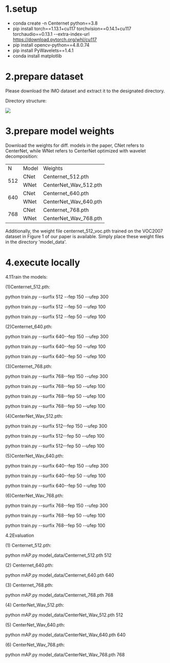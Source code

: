 # 1.setup
* conda create -n Centernet python==3.8
* pip install torch==1.13.1+cu117 torchvision==0.14.1+cu117 torchaudio==0.13.1 --extra-index-url https://download.pytorch.org/whl/cu117
* pip install opencv-python==4.8.0.74
* pip install PyWavelets==1.4.1
* conda install matplotlib

# 2.prepare dataset

Please download the IMO dataset and extract it to the designated directory.

Directory structure:

<img src="media/image1.png" id="image1">

# 3.prepare model weights


Download the weights for diff. models in the paper, CNet refers to CenterNet, while WNet refers to CenterNet optimized with wavelet decomposition:

<table id="table1">
<tr>
<td>N</td>
<td>Model</td>
<td>Weights</td>
</tr>
<tr>
<td rowspan="2">512</td>
<td>CNet</td>
<td>Centernet_512.pth</td>
</tr>
<tr>
<td>WNet</td>
<td>CenterNet_Wav_512.pth</td>
</tr>
<tr>
<td rowspan="2">640</td>
<td>CNet</td>
<td>Centernet_640.pth</td>
</tr>
<tr>
<td>WNet</td>
<td>CenterNet_Wav_640.pth</td>
</tr>
<tr>
<td rowspan="2">768</td>
<td>CNet</td>
<td>Centernet_768.pth</td>
</tr>
<tr>
<td>WNet</td>
<td>CenterNet_Wav_768.pth</td>
</tr>
</table>

Additionally, the weight file centernet_512_voc.pth trained on the VOC2007 dataset in Figure 1 of our paper is available. Simply place these weight files in the directory 'model_data'.

# 4.execute locally

4.1Train the models:

(1)Centernet_512.pth:

python train.py --surfix 512 --fep 150 --ufep 300

python train.py --surfix 512 --fep 50 --ufep 100

python train.py --surfix 512 --fep 50 --ufep 100

(2)Centernet_640.pth:

python train.py --surfix 640--fep 150 --ufep 300

python train.py --surfix 640--fep 50 --ufep 100

python train.py --surfix 640--fep 50 --ufep 100

(3)Centernet_768.pth:

python train.py --surfix 768--fep 150 --ufep 300

python train.py --surfix 768--fep 50 --ufep 100

python train.py --surfix 768--fep 50 --ufep 100

python train.py --surfix 768--fep 50 --ufep 100

(4)CenterNet_Wav_512.pth:

python train.py --surfix 512--fep 150 --ufep 300

python train.py --surfix 512--fep 50 --ufep 100

python train.py --surfix 512--fep 50 --ufep 100

(5)CenterNet_Wav_640.pth:

python train.py --surfix 640--fep 150 --ufep 300

python train.py --surfix 640--fep 50 --ufep 100

python train.py --surfix 640--fep 50 --ufep 100

(6)CenterNet_Wav_768.pth:

python train.py --surfix 768--fep 150 --ufep 300

python train.py --surfix 768--fep 50 --ufep 100

python train.py --surfix 768--fep 50 --ufep 100

4.2Evaluation

(1) Centernet_512.pth:

python mAP.py model_data/Centernet_512.pth 512

(2) Centernet_640.pth:

python mAP.py model_data/Centernet_640.pth 640

(3) Centernet_768.pth:

python mAP.py model_data/Centernet_768.pth 768

(4) CenterNet_Wav_512.pth:

python mAP.py model_data/CenterNet_Wav_512.pth 512

(5) CenterNet_Wav_640.pth:

python mAP.py model_data/CenterNet_Wav_640.pth 640

(6) CenterNet_Wav_768.pth:

python mAP.py model_data/CenterNet_Wav_768.pth 768
